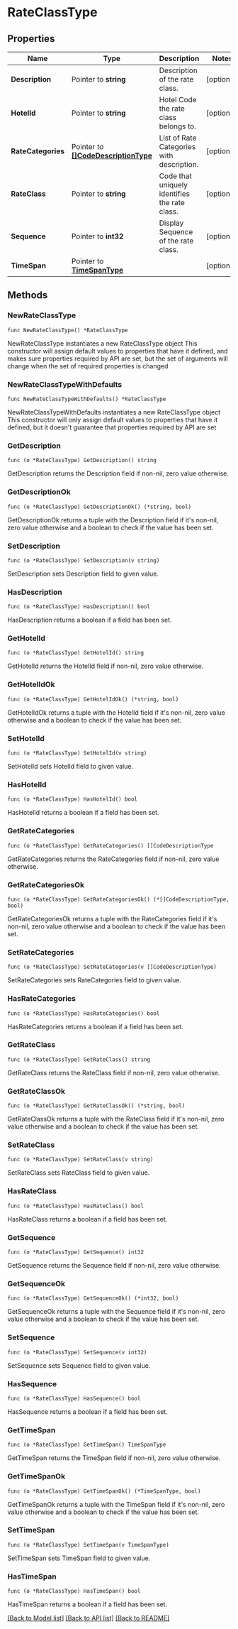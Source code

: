 # RateClassType

## Properties

Name | Type | Description | Notes
------------ | ------------- | ------------- | -------------
**Description** | Pointer to **string** | Description of the rate class. | [optional] 
**HotelId** | Pointer to **string** | Hotel Code the rate class belongs to. | [optional] 
**RateCategories** | Pointer to [**[]CodeDescriptionType**](CodeDescriptionType.md) | List of Rate Categories with description. | [optional] 
**RateClass** | Pointer to **string** | Code that uniquely identifies the rate class. | [optional] 
**Sequence** | Pointer to **int32** | Display Sequence of the rate class. | [optional] 
**TimeSpan** | Pointer to [**TimeSpanType**](TimeSpanType.md) |  | [optional] 

## Methods

### NewRateClassType

`func NewRateClassType() *RateClassType`

NewRateClassType instantiates a new RateClassType object
This constructor will assign default values to properties that have it defined,
and makes sure properties required by API are set, but the set of arguments
will change when the set of required properties is changed

### NewRateClassTypeWithDefaults

`func NewRateClassTypeWithDefaults() *RateClassType`

NewRateClassTypeWithDefaults instantiates a new RateClassType object
This constructor will only assign default values to properties that have it defined,
but it doesn't guarantee that properties required by API are set

### GetDescription

`func (o *RateClassType) GetDescription() string`

GetDescription returns the Description field if non-nil, zero value otherwise.

### GetDescriptionOk

`func (o *RateClassType) GetDescriptionOk() (*string, bool)`

GetDescriptionOk returns a tuple with the Description field if it's non-nil, zero value otherwise
and a boolean to check if the value has been set.

### SetDescription

`func (o *RateClassType) SetDescription(v string)`

SetDescription sets Description field to given value.

### HasDescription

`func (o *RateClassType) HasDescription() bool`

HasDescription returns a boolean if a field has been set.

### GetHotelId

`func (o *RateClassType) GetHotelId() string`

GetHotelId returns the HotelId field if non-nil, zero value otherwise.

### GetHotelIdOk

`func (o *RateClassType) GetHotelIdOk() (*string, bool)`

GetHotelIdOk returns a tuple with the HotelId field if it's non-nil, zero value otherwise
and a boolean to check if the value has been set.

### SetHotelId

`func (o *RateClassType) SetHotelId(v string)`

SetHotelId sets HotelId field to given value.

### HasHotelId

`func (o *RateClassType) HasHotelId() bool`

HasHotelId returns a boolean if a field has been set.

### GetRateCategories

`func (o *RateClassType) GetRateCategories() []CodeDescriptionType`

GetRateCategories returns the RateCategories field if non-nil, zero value otherwise.

### GetRateCategoriesOk

`func (o *RateClassType) GetRateCategoriesOk() (*[]CodeDescriptionType, bool)`

GetRateCategoriesOk returns a tuple with the RateCategories field if it's non-nil, zero value otherwise
and a boolean to check if the value has been set.

### SetRateCategories

`func (o *RateClassType) SetRateCategories(v []CodeDescriptionType)`

SetRateCategories sets RateCategories field to given value.

### HasRateCategories

`func (o *RateClassType) HasRateCategories() bool`

HasRateCategories returns a boolean if a field has been set.

### GetRateClass

`func (o *RateClassType) GetRateClass() string`

GetRateClass returns the RateClass field if non-nil, zero value otherwise.

### GetRateClassOk

`func (o *RateClassType) GetRateClassOk() (*string, bool)`

GetRateClassOk returns a tuple with the RateClass field if it's non-nil, zero value otherwise
and a boolean to check if the value has been set.

### SetRateClass

`func (o *RateClassType) SetRateClass(v string)`

SetRateClass sets RateClass field to given value.

### HasRateClass

`func (o *RateClassType) HasRateClass() bool`

HasRateClass returns a boolean if a field has been set.

### GetSequence

`func (o *RateClassType) GetSequence() int32`

GetSequence returns the Sequence field if non-nil, zero value otherwise.

### GetSequenceOk

`func (o *RateClassType) GetSequenceOk() (*int32, bool)`

GetSequenceOk returns a tuple with the Sequence field if it's non-nil, zero value otherwise
and a boolean to check if the value has been set.

### SetSequence

`func (o *RateClassType) SetSequence(v int32)`

SetSequence sets Sequence field to given value.

### HasSequence

`func (o *RateClassType) HasSequence() bool`

HasSequence returns a boolean if a field has been set.

### GetTimeSpan

`func (o *RateClassType) GetTimeSpan() TimeSpanType`

GetTimeSpan returns the TimeSpan field if non-nil, zero value otherwise.

### GetTimeSpanOk

`func (o *RateClassType) GetTimeSpanOk() (*TimeSpanType, bool)`

GetTimeSpanOk returns a tuple with the TimeSpan field if it's non-nil, zero value otherwise
and a boolean to check if the value has been set.

### SetTimeSpan

`func (o *RateClassType) SetTimeSpan(v TimeSpanType)`

SetTimeSpan sets TimeSpan field to given value.

### HasTimeSpan

`func (o *RateClassType) HasTimeSpan() bool`

HasTimeSpan returns a boolean if a field has been set.


[[Back to Model list]](../README.md#documentation-for-models) [[Back to API list]](../README.md#documentation-for-api-endpoints) [[Back to README]](../README.md)


